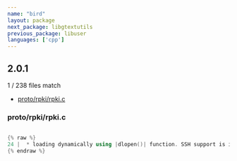 ```yaml
---
name: "bird"
layout: package
next_package: libgtextutils
previous_package: libuser
languages: ['cpp']
---
```

## 2.0.1
1 / 238 files match

 - [proto/rpki/rpki.c](#protorpkirpkic)

### proto/rpki/rpki.c

```cpp

{% raw %}
24 |  * loading dynamically using |dlopen()| function. SSH support is integrated in
{% endraw %}

```